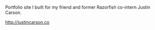 Portfolio site I built for my friend and former Razorfish co-intern Justin Carson.

http://justincarson.co
